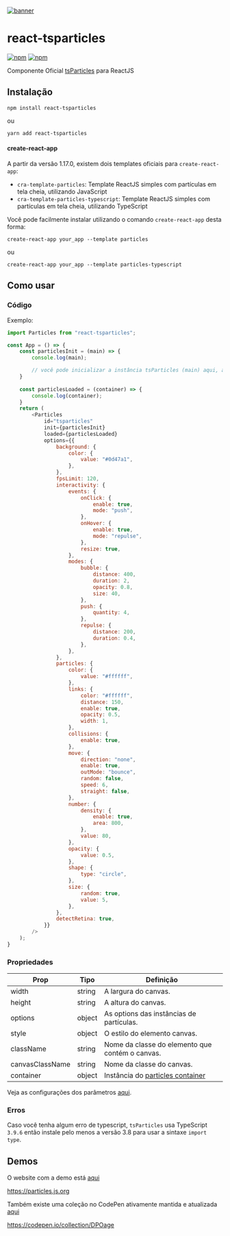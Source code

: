 [![banner](https://particles.js.org/images/banner3.png)](https://particles.js.org)

# react-tsparticles

[![npm](https://img.shields.io/npm/v/react-tsparticles)](https://www.npmjs.com/package/react-tsparticles) [![npm](https://img.shields.io/npm/dm/react-tsparticles)](https://www.npmjs.com/package/react-tsparticles)

Componente Oficial [tsParticles](https://github.com/matteobruni/tsparticles) para ReactJS

## Instalação

```shell
npm install react-tsparticles
```

ou

```shell
yarn add react-tsparticles
```

#### create-react-app

A partir da versão 1.17.0, existem dois templates oficiais para `create-react-app`:

- `cra-template-particles`: Template ReactJS simples com partículas em tela cheia, utilizando JavaScript
- `cra-template-particles-typescript`: Template ReactJS simples com partículas em tela cheia, utilizando TypeScript

Você pode facilmente instalar utilizando o comando `create-react-app` desta forma:

```shell script
create-react-app your_app --template particles
```

ou

```shell script
create-react-app your_app --template particles-typescript
```

## Como usar

### Código

Exemplo:

```javascript
import Particles from "react-tsparticles";

const App = () => {
    const particlesInit = (main) => {
        console.log(main);

        // você pode inicializar a instância tsParticles (main) aqui, adicionando formas personalizadas ou predefinições
    }
    
    const particlesLoaded = (container) => {
        console.log(container);
    }
    return (
        <Particles
            id="tsparticles"
            init={particlesInit}
            loaded={particlesLoaded}
            options={{
                background: {
                    color: {
                        value: "#0d47a1",
                    },
                },
                fpsLimit: 120,
                interactivity: {
                    events: {
                        onClick: {
                            enable: true,
                            mode: "push",
                        },
                        onHover: {
                            enable: true,
                            mode: "repulse",
                        },
                        resize: true,
                    },
                    modes: {
                        bubble: {
                            distance: 400,
                            duration: 2,
                            opacity: 0.8,
                            size: 40,
                        },
                        push: {
                            quantity: 4,
                        },
                        repulse: {
                            distance: 200,
                            duration: 0.4,
                        },
                    },
                },
                particles: {
                    color: {
                        value: "#ffffff",
                    },
                    links: {
                        color: "#ffffff",
                        distance: 150,
                        enable: true,
                        opacity: 0.5,
                        width: 1,
                    },
                    collisions: {
                        enable: true,
                    },
                    move: {
                        direction: "none",
                        enable: true,
                        outMode: "bounce",
                        random: false,
                        speed: 6,
                        straight: false,
                    },
                    number: {
                        density: {
                            enable: true,
                            area: 800,
                        },
                        value: 80,
                    },
                    opacity: {
                        value: 0.5,
                    },
                    shape: {
                        type: "circle",
                    },
                    size: {
                        random: true,
                        value: 5,
                    },
                },
                detectRetina: true,
            }}
        />
    );
}
```

### Propriedades

| Prop            | Tipo   | Definição                                                                                                           |
| --------------- | ------ | -------------------------------------------------------------------------------------------------------------------- |
| width           | string | A largura do canvas.                                                                                             |
| height          | string | A altura do canvas.                                                                                            |
| options         | object | As options das instâncias de partículas.                                                                               |
| style           | object | O estilo do elemento canvas.                                                                                     |
| className       | string | Nome da classe do elemento que contém o canvas.                                                                                |
| canvasClassName | string | Nome da classe do canvas.                                                                                        |
| container       | object | Instância do [particles container](https://particles.js.org/docs/modules/_core_container_.html) |

Veja as configurações dos parâmetros [aqui](https://particles.js.org).

### Erros

Caso você tenha algum erro de typescript, `tsParticles` usa TypeScript `3.9.6` então instale pelo menos a versão 3.8
para usar a sintaxe `import type`.

## Demos

O website com a demo está [aqui](https://particles.js.org)

<https://particles.js.org>

Também existe uma coleção no CodePen ativamente mantida e atualizada [aqui](https://codepen.io/collection/DPOage)

<https://codepen.io/collection/DPOage>
